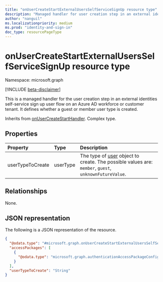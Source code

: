 ```yaml
---
title: "onUserCreateStartExternalUsersSelfServiceSignUp resource type"
description: "Managed handler for user creation step in an external identities self-service sign up user flow."
author: "nanguil"
ms.localizationpriority: medium
ms.prod: "identity-and-sign-in"
doc_type: resourcePageType
---
```


# onUserCreateStartExternalUsersSelfServiceSignUp resource type

Namespace: microsoft.graph

[!INCLUDE [beta-disclaimer](../../includes/beta-disclaimer.md)]

This is a managed handler for the user creation step in an external identities self-service sign up user flow on an Azure AD workforce or customer tenant. It defines whether a guest or member user type is created.

Inherits from [onUserCreateStartHandler](../resources/onusercreatestarthandler.md). Complex type.

## Properties

|Property|Type|Description|
|:---|:---|:---|
|userTypeToCreate|userType| The type of [user](user.md) object to create. The possible values are: `member`, `guest`, `unknownFutureValue`.|
<!--
|accessPackages|[authenticationAccessPackageConfiguration](../resources/authenticationaccesspackageconfiguration.md) collection|Optional. Defines the access package attached to the user flow - for which a request will be submitted. Applicable only to user flows configured in Azure AD workforce tenant.**SHOULD BE HIDDEN**|
|userTypeToCreate|userType|Defines the type of user created by this authentication flow. The possible values are: `member`, `guest`, `unknownFutureValue`.|
-->

## Relationships
None.

## JSON representation
The following is a JSON representation of the resource.
<!-- {
  "blockType": "resource",
  "@odata.type": "microsoft.graph.onUserCreateStartExternalUsersSelfServiceSignUp"
}
-->
``` json
{
  "@odata.type": "#microsoft.graph.onUserCreateStartExternalUsersSelfServiceSignUp",
  "accessPackages": [
    {
      "@odata.type": "microsoft.graph.authenticationAccessPackageConfiguration"
    }
  ],
  "userTypeToCreate": "String"
}
```

